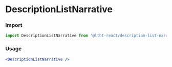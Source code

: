 
# DescriptionListNarrative

<!-- STORY -->

### Import

```js
import DescriptionListNarrative from '@ltht-react/description-list-narrative'
```

### Usage

```jsx
<DescriptionListNarrative />
```
  
